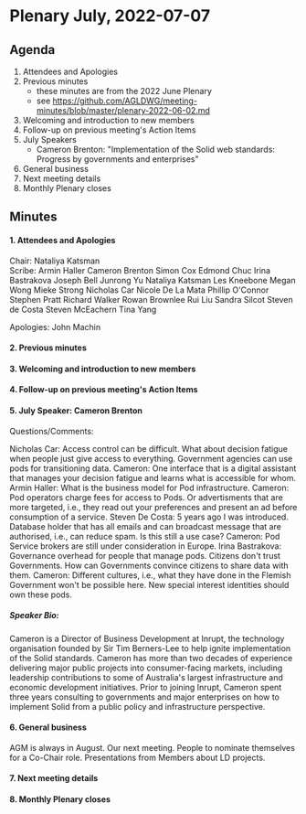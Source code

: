 # Plenary July, 2022-07-07

## Agenda

1. Attendees and Apologies
2. Previous minutes
    * these minutes are from the 2022 June Plenary
    * see https://github.com/AGLDWG/meeting-minutes/blob/master/plenary-2022-06-02.md
3. Welcoming and introduction to new members
5. Follow-up on previous meeting's Action Items
6. July Speakers
    * Cameron Brenton: "Implementation of the Solid web standards: Progress by governments and enterprises"
7. General business 
8. Next meeting details
9. Monthly Plenary closes

## Minutes

#### 1. Attendees and Apologies

Chair: Nataliya Katsman  
Scribe: Armin Haller
Cameron Brenton
Simon Cox
Edmond Chuc
Irina Bastrakova
Joseph Bell
Junrong Yu
Nataliya Katsman
Les Kneebone
Megan Wong
Mieke Strong
Nicholas Car
Nicole De La Mata
Phillip O'Connor
Stephen Pratt
Richard Walker
Rowan Brownlee
Rui Liu
Sandra Silcot
Steven de Costa
Steven McEachern
Tina Yang

Apologies:
John Machin


#### 2. Previous minutes

#### 3. Welcoming and introduction to new members

#### 4. Follow-up on previous meeting's Action Items

#### 5. July Speaker: Cameron Brenton

Questions/Comments:

Nicholas Car: Access control can be difficult. What about decision fatigue when people just give access to everything. Government agencies can use pods for transitioning data. Cameron: One interface that is a digital assistant that manages your decision fatigue and learns what is accessible for whom.
Armin Haller: What is the business model for Pod infrastructure. Cameron: Pod operators charge fees for access to Pods. Or advertisments that are more targeted, i.e., they read out your preferences and present an ad before consumption of a service.
Steven De Costa: 5 years ago I was introduced. Database holder that has all emails and can broadcast message that are authorised, i.e., can reduce spam. Is this still a use case? Cameron: Pod Service brokers are still under consideration in Europe.
Irina Bastrakova: Governance overhead for people that manage pods. Citizens don't trust Governments. How can Governments convince citizens to share data with them. Cameron: Different cultures, i.e., what they have done in the Flemish Government won't be possible here. New special interest identities should own these pods.

##### Speaker Bio:
Cameron is a Director of Business Development at Inrupt, the technology organisation founded by Sir Tim Berners-Lee to help ignite implementation of the Solid standards. Cameron has more than two decades of experience delivering major public projects into consumer-facing markets, including leadership contributions to some of Australia's largest infrastructure and economic development initiatives. Prior to joining Inrupt, Cameron spent three years consulting to governments and major enterprises on how to implement Solid from a public policy and infrastructure perspective. 

#### 6. General business 

AGM is always in August. Our next meeting. People to nominate themselves for a Co-Chair role. Presentations from Members about LD projects.

#### 7. Next meeting details

#### 8. Monthly Plenary closes
